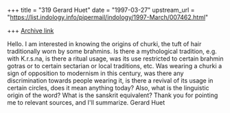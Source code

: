 +++
title = "319 Gerard Huet"
date = "1997-03-27"
upstream_url = "https://list.indology.info/pipermail/indology/1997-March/007462.html"

+++
[Archive link](https://list.indology.info/pipermail/indology/1997-March/007462.html)

Hello. I am interested in knowing the origins of churki, the tuft of hair
traditionally worn by some brahmins. Is there a mythological tradition,
e.g. with K.r.s.na, is there a ritual usage, was its use restricted to 
certain brahmin gotras or to certain sectarian or local traditions, etc. 
Was wearing a churki a sign of opposition to modernism in this century,
was there any discrimination towards people wearing it, is there a revival
of its usage in certain circles, does it mean anything today?
Also, what is the linguistic origin of the word? What is the sanskrit 
equivalent?
Thank you for pointing me to relevant sources, and I'll summarize.
Gerard Huet




